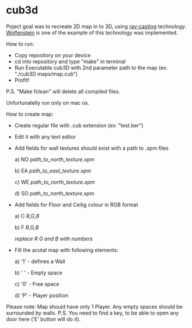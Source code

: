 # cub3d

Poject goal was to recreate 2D map in to 3D, using [ray-casting](https://en.wikipedia.org/wiki/Ray_casting) technology.
[Wolfenstein](https://en.wikipedia.org/wiki/Wolfenstein_3D) is one of the example of this technology was implemented.

How to run:

* Copy repository on your device
* cd into repository and type "make" in terminal
* Run Executable cub3D with 2nd parameter path to the map (ex: "./cub3D maps/map.cub")
* Profit!

P.S. "Make fclean" will delete all compiled files.

Unfortunatelly run only on mac os.

How to create map:

* Create regular file with .cub extension (ex: "test.ber")
*  Edit it with any text editor
*  Add fields for wall textures should exist with a path to .xpm files

   a) NO *path_to_north_texture.xpm*
   
   b) EA *path_to_east_texture.xpm*
   
   c) WE *path_to_north_texture.xpm*
   
   d) SO *path_to_north_texture.xpm*
   
*  Add fields for Floor and Ceilig colour in RGB format

   a) C *R,G,B*
   
   b) F *R,G,B*
   
   *replace R G and B with numbers*

*  Fill the acutal map with following elements:

   a) '1' - defines a Wall
   
   b) ' ' - Empty space
   
   c) '0' - Free space
   
   d) 'P' - Player position

Please note: Map should have only 1 Player. Any empty spaces should be surrounded by walls.
P.S. You need to find a key, to be able to open any door here ('E' button will do it).
